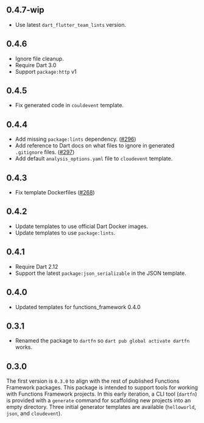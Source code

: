 ## 0.4.7-wip

- Use latest `dart_flutter_team_lints` version.

## 0.4.6

- Ignore file cleanup.
- Require Dart 3.0
- Support `package:http` v1

## 0.4.5

- Fix generated code in `couldevent` template.

## 0.4.4

- Add missing `package:lints` dependency.
  ([#296](https://github.com/GoogleCloudPlatform/functions-framework-dart/issues/296))
- Add reference to Dart docs on what files to ignore in generated `.gitignore`
  files.
  ([#297](https://github.com/GoogleCloudPlatform/functions-framework-dart/issues/297))
- Add default `analysis_options.yaml` file to `cloudevent` template.

## 0.4.3

- Fix template Dockerfiles
  ([#268](https://github.com/GoogleCloudPlatform/functions-framework-dart/issues/268))

## 0.4.2

- Update templates to use official Dart Docker images.
- Update templates to use `package:lints`.

## 0.4.1

- Require Dart 2.12
- Support the latest `package:json_serializable` in the JSON template.

## 0.4.0

- Updated templates for functions_framework 0.4.0

## 0.3.1

- Renamed the package to `dartfn` so `dart pub global activate dartfn` works.

## 0.3.0

The first version is `0.3.0` to align with the rest of published Functions
Framework packages. This package is intended to support tools for working with
Functions Framework projects. In this early iteration, a CLI tool (`dartfn`) is
provided with a `generate` command for scaffolding new projects into an empty
directory. Three initial generator templates are available (`helloworld`,
`json`, and `cloudevent`).

